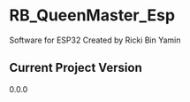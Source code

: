 # RB_QueenMaster_Esp
Software for ESP32
Created by Ricki Bin Yamin

## Current Project Version
0.0.0